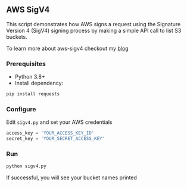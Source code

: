 ## AWS SigV4

This script demonstrates how AWS signs a request using the Signature Version 4 (SigV4) signing process by making a simple API call to list S3 buckets.

To learn more about aws-sigv4 checkout my [blog](https://medium.com/@rahul.cloud/aws-sigv4-e6d042249224)

### Prerequisites
- Python 3.8+
- Install dependency:
```bash
pip install requests
```

### Configure
Edit `sigv4.py` and set your AWS credentials
```python
access_key = 'YOUR_ACCESS_KEY_ID'
secret_key = 'YOUR_SECRET_ACCESS_KEY'
```

### Run
```bash
python sigv4.py
```

If successful, you will see your bucket names printed